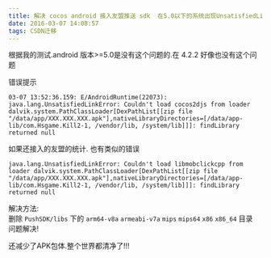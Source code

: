 ```yaml
---
title: 解决 cocos android 接入友盟推送 sdk  在5.0以下的系统出现UnsatisfiedLinkError  错误
date: 2016-03-07 14:08:57
tags: CSDN迁移
---
```

  根据我的测试.android 版本>=5.0是没有这个问题的.在 4.2.2 好像也没有这个问题

 错误提示

 
```
03-07 13:52:36.159: E/AndroidRuntime(22073): java.lang.UnsatisfiedLinkError: Couldn't load cocos2djs from loader dalvik.system.PathClassLoader[DexPathList[[zip file "/data/app/XXX.XXX.XXX.apk"],nativeLibraryDirectories=[/data/app-lib/com.Hsgame.Kill2-1, /vendor/lib, /system/lib]]]: findLibrary returned null

```
 如果还接入的友盟的统计. 也有类似的错误

 
```
java.lang.UnsatisfiedLinkError: Couldn't load libmobclickcpp from loader dalvik.system.PathClassLoader[DexPathList[[zip file "/data/app/XXX.XXX.XXX.apk"],nativeLibraryDirectories=[/data/app-lib/com.Hsgame.Kill2-1, /vendor/lib, /system/lib]]]: findLibrary returned null
```
 解决方法:   
 删除 `PushSDK/libs` 下的  `arm64-v8a`   `armeabi-v7a`   `mips`   `mips64`   `x86`   `x86_64`  目录   
 问题解决!

 还减少了APK包体.整个世界都清净了!!!

   
  
